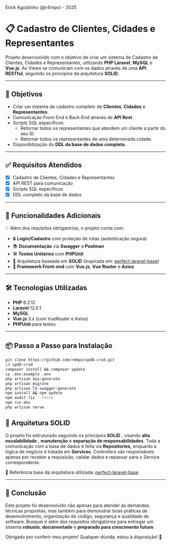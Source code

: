 Erick Agostinho (@r4mpo) - 2025

# 📋 Cadastro de Clientes, Cidades e Representantes

Projeto desenvolvido com o objetivo de criar um sistema de Cadastro de Clientes, Cidades e Representantes, utilizando **PHP Laravel**, **MySQL** e **Vue.js**.
As Views se comunicam com os dados através de uma **API RESTful**, seguindo os princípios da arquitetura **SOLID**.

---

## 🎯 Objetivos

- Criar um sistema de cadastro completo de **Clientes**, **Cidades** e **Representantes**.
- Comunicação Front-End e Back-End através de **API Rest**.
- Scripts SQL específicos:
  - Retornar todos os representantes que atendem um cliente a partir do seu ID.
  - Retornar todos os representantes de uma determinada cidade.
- Disponibilização do **DDL da base de dados completa**.

---

## ✅ Requisitos Atendidos

- [X] Cadastro de Clientes, Cidades e Representantes
- [X] API REST para comunicação
- [X] Scripts SQL específicos
- [X] DDL completo da base de dados

---

## 🚀 Funcionalidades Adicionais

✨ Além dos requisitos obrigatórios, o projeto conta com:

- 🔒 **Login/Cadastro** com proteção de rotas (autenticação segura)
- 📚 **Documentação** via **Swagger** e **Postman**
- 🛠️ **Testes Unitários** com **PHPUnit**
- 🧱 Arquitetura baseada em **SOLID** (inspirada em: [perfect-laravel-base](https://github.com/r4mpo/perfect-laravel-base))
- 🎨 **Framework Front-end** com **Vue.js**, **Vue Router** e **Axios**

---

## 🛠️ Tecnologias Utilizadas

- **PHP** 8.2.12
- **Laravel** 12.0.1
- **MySQL**
- **Vue.js** 3.x (com VueRouter e Axios)
- **PHPUnit** para testes

---

## 📦 Passo a Passo para Instalação

```bash
git clone https://github.com/r4mpo/upd8-crud.git
cd upd8-crud
composer install && composer update
cp .env.example .env
php artisan key:generate
php artisan migrate
php artisan l5-swagger:generate
npm install && npm update
npm audit fix --force
npm run dev
php artisan serve
```

## 🧩 Arquitetura SOLID

O projeto foi estruturado seguindo os princípios  **SOLID** , visando  **alta escalabilidade** , **manutenção** e  **separação de responsabilidades**. Toda a comunicação com a base de dados é feita via **Repositories,** enquanto a lógica de negócio é tratada em **Services**. Controllers são responsáveis apenas por receber a requisição, validar dados e repassar para o Service correspondente.

🔗 Referência base da arquitetura utilizada: [perfect-laravel-base](https://github.com/r4mpo/perfect-laravel-base)

---

## 📝 Conclusão

Este projeto foi desenvolvido não apenas para atender às demandas técnicas propostas, mas também para demonstrar boas práticas de desenvolvimento, organização de código, segurança e qualidade de software. Busquei ir além dos requisitos obrigatórios para entregar um sistema **robusto**, **documentado** e **preparado para crescimento futuro**.

Obrigado por conferir meu projeto! Qualquer dúvida, estou à disposição! 🚀
